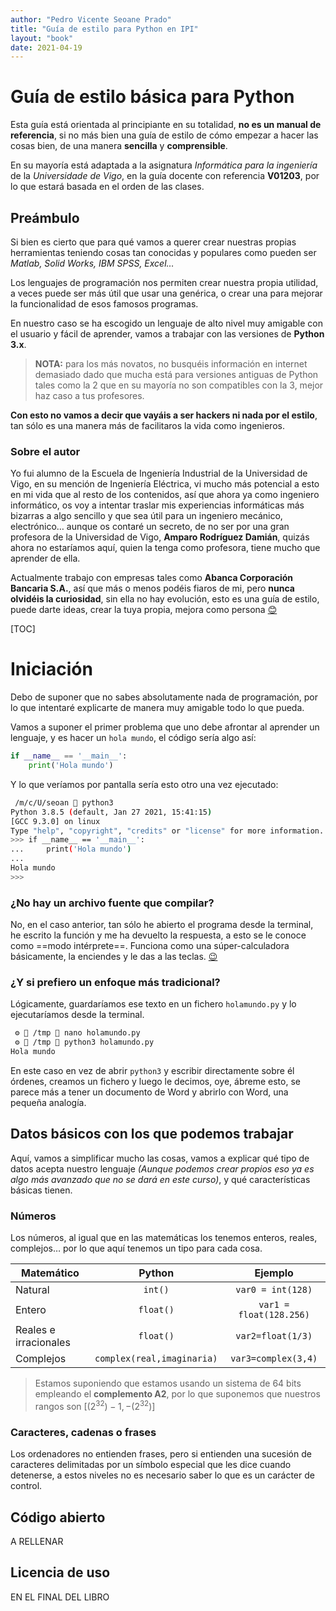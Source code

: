 ```yaml
---
author: "Pedro Vicente Seoane Prado"
title: "Guía de estilo para Python en IPI"
layout: "book"
date: 2021-04-19
---
```


# Guía de estilo básica para Python

Esta guía está orientada al principiante en su totalidad, **no es un manual de referencia**, si no más bien una guía de estilo de cómo empezar a hacer las cosas bien, de una manera **sencilla** y **comprensible**.

En su mayoría está adaptada a la asignatura *Informática para la ingeniería* de la *Universidade de Vigo*, en la guía docente con referencia **V01203**, por lo que estará basada en el orden de las clases.

## Preámbulo

Si bien es cierto que para qué vamos a querer crear nuestras propias herramientas teniendo cosas tan conocidas y populares como pueden ser *Matlab, Solid Works, IBM SPSS, Excel…*

Los lenguajes de programación nos permiten crear nuestra propia utilidad, a veces puede ser más útil que usar una genérica, o crear una para mejorar la funcionalidad de esos famosos programas.

En nuestro caso se ha escogido un lenguaje de alto nivel muy amigable con el usuario y fácil de aprender, vamos a trabajar con las versiones de **Python 3.x**.

> **NOTA:** para los más novatos, no busquéis información en internet demasiado dado que mucha está para versiones antiguas de Python tales como la 2 que en su mayoría no son compatibles con la 3, mejor haz caso a tus profesores.

**Con esto no vamos a decir que vayáis a ser hackers ni nada por el estilo**, tan sólo es una manera más de facilitaros la vida como ingenieros.

### Sobre el autor

Yo fui alumno de la Escuela de Ingeniería Industrial de la Universidad de Vigo, en su mención de Ingeniería Eléctrica, vi mucho más potencial a esto en mi vida que al resto de los contenidos, así que ahora ya como ingeniero informático, os voy a intentar traslar mis experiencias informáticas más bizarras a algo sencillo y que sea útil para un ingeniero mecánico, electrónico… aunque os contaré un secreto, de no ser por una gran profesora de la Universidad de Vigo, **Amparo Rodríguez Damián**, quizás ahora no estaríamos aquí, quien la tenga como profesora, tiene mucho que aprender de ella.

Actualmente trabajo con empresas tales como **Abanca Corporación Bancaria S.A.**, así que más o menos podéis fiaros de mi, pero **nunca olvidéis la curiosidad**, sin ella no hay evolución, esto es una guía de estilo, puede darte ideas, crear la tuya propia, mejora como persona [😊](https://emojiterra.com/es/sonrisa/)

[TOC]

# Iniciación

Debo de suponer que no sabes absolutamente nada de programación, por lo que intentaré explicarte de manera muy amigable todo lo que pueda.

Vamos a suponer el primer problema que uno debe afrontar al aprender un lenguaje, y es hacer un `hola mundo`, el código sería algo así:

```python
if __name__ == '__main__':
    print('Hola mundo')
```

Y lo que veríamos por pantalla sería esto otro una vez ejecutado:

```bash
 /m/c/U/seoan  python3
Python 3.8.5 (default, Jan 27 2021, 15:41:15)
[GCC 9.3.0] on linux
Type "help", "copyright", "credits" or "license" for more information.
>>> if __name__ == '__main__':
...     print('Hola mundo')
...
Hola mundo
>>>
```

### ¿No hay un archivo fuente que compilar?

No, en el caso anterior, tan sólo he abierto el programa desde la terminal, he escrito la función y me ha devuelto la respuesta, a esto se le conoce como ==modo intérprete==. Funciona como una súper-calculadora básicamente, la enciendes y le das a las teclas. [😉](https://emojiterra.com/es/guinando-el-ojo/)

### ¿Y si prefiero un enfoque más tradicional?

Lógicamente, guardaríamos ese texto en un fichero `holamundo.py` y lo ejecutaríamos desde la terminal.

```bash
 ⚙  /tmp  nano holamundo.py
 ⚙  /tmp  python3 holamundo.py
Hola mundo
```

En este caso en vez de abrir `python3` y escribir directamente sobre él órdenes, creamos un fichero y luego le decimos, oye, ábreme esto, se parece más a tener un documento de Word y abrirlo con Word, una pequeña analogía.

## Datos básicos con los que podemos trabajar

Aquí, vamos a simplificar mucho las cosas, vamos a explicar qué tipo de datos acepta nuestro lenguaje *(Aunque podemos crear propios eso ya es algo más avanzado que no se dará en este curso)*, y qué características básicas tienen.

### Números

Los números, al igual que en las matemáticas los tenemos enteros, reales, complejos… por lo que aquí tenemos un tipo para cada cosa.

|Matemático|Python|Ejemplo|
| ---- | :--: | :--: |
| Natural | `int()` | `var0 = int(128)` |
| Entero | `float()` | `var1 = float(128.256)` |
| Reales e irracionales | `float()` | `var2=float(1/3)` |
| Complejos | `complex(real,imaginaria)` | `var3=complex(3,4)` |

> Estamos suponiendo que estamos usando un sistema de 64 bits empleando el **complemento A2**, por lo que suponemos que nuestros rangos son $[(2^{32})-1,-(2^{32})]$

### Caracteres, cadenas o frases

Los ordenadores no entienden frases, pero si entienden una sucesión de caracteres delimitadas por un símbolo especial que les dice cuando detenerse, a estos niveles no es necesario saber lo que es un carácter de control.

##  Código abierto

A RELLENAR

## Licencia de uso

EN EL FINAL DEL LIBRO